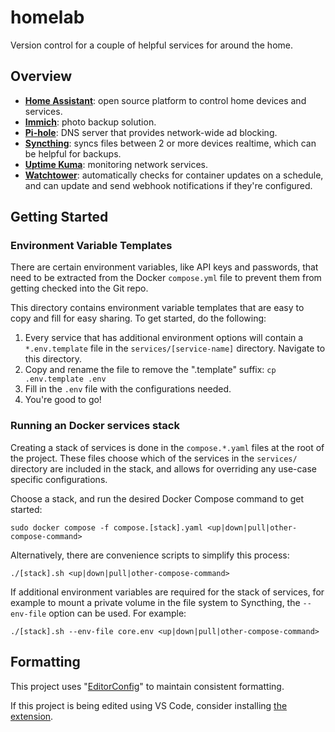 # homelab

Version control for a couple of helpful services for around the home.

## Overview

* **[Home Assistant](https://www.home-assistant.io/docs/)**: open source platform to control home devices and services.
* **[Immich](https://immich.app/)**: photo backup solution.
* **[Pi-hole](https://docs.pi-hole.net/)**: DNS server that provides network-wide ad blocking.
* **[Syncthing](https://docs.syncthing.net/)**: syncs files between 2 or more devices realtime, which can be helpful for backups.
* **[Uptime Kuma](https://uptime.kuma.pet/docs/)**: monitoring network services.
* **[Watchtower](https://containrrr.dev/watchtower/)**: automatically checks for container updates on a schedule, and can update and send webhook notifications if they're configured.

## Getting Started

### Environment Variable Templates

There are certain environment variables, like API keys and passwords, that need to be extracted from the Docker `compose.yml` file to prevent them from getting checked into the Git repo.

This directory contains environment variable templates that are easy to copy and fill for easy sharing. To get started, do the following:

1. Every service that has additional environment options will contain a `*.env.template` file in the `services/[service-name]` directory. Navigate to this directory.
2. Copy and rename the file to remove the ".template" suffix: `cp .env.template .env`
3. Fill in the `.env` file with the configurations needed.
4. You're good to go!

### Running an Docker services stack

Creating a stack of services is done in the `compose.*.yaml` files at the root of the project. These files choose which of the services in the `services/` directory are included in the stack, and allows for overriding any use-case specific configurations.

Choose a stack, and run the desired Docker Compose command to get started:

`sudo docker compose -f compose.[stack].yaml <up|down|pull|other-compose-command>`

Alternatively, there are convenience scripts to simplify this process:

`./[stack].sh <up|down|pull|other-compose-command>`

If additional environment variables are required for the stack of services, for example to mount a private volume in the file system to Syncthing, the `--env-file` option can be used. For example:

`./[stack].sh --env-file core.env <up|down|pull|other-compose-command>`

## Formatting

This project uses "[EditorConfig](https://editorconfig.org/)" to maintain consistent formatting.

If this project is being edited using VS Code, consider installing [the extension](https://marketplace.visualstudio.com/items?itemName=EditorConfig.EditorConfig).

